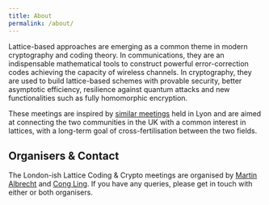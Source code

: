 ```yaml
---
title: About
permalink: /about/
---
```


Lattice-based approaches are emerging as a common theme in modern cryptography and coding theory. In communications, they are an indispensable mathematical tools to construct powerful error-correction codes achieving the capacity of wireless channels. In cryptography, they are used to build lattice-based schemes with provable security, better asymptotic efficiency, resilience against quantum attacks and new functionalities such as fully homomorphic encryption.

These meetings are inspired by [similar meetings](http://perso.ens-lyon.fr/damien.stehle/LATTICE_MEETINGS.html) held in Lyon and are aimed at connecting the two communities in the UK with a common interest in lattices, with a long-term goal of cross-fertilisation between the two fields.

## Organisers & Contact

The London-ish Lattice Coding & Crypto meetings are organised by [Martin Albrecht](http://malb.io) and [Cong Ling](http://www.commsp.ee.ic.ac.uk/~cling/). If you have any queries, please get in touch with either or both organisers.
